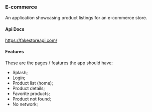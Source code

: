 ### E-commerce

An application showcasing product listings for an e-commerce store.

#### Api Docs

https://fakestoreapi.com/

#### Features

These are the pages / features the app should have:

* Splash;
* Login;
* Product list (home);
* Product details;
* Favorite products;
* Product not found;
* No network;
